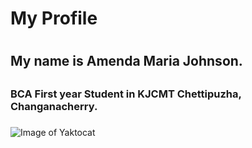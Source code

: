 # My Profile <h1>
## My name is Amenda Maria Johnson.<h2>
### BCA First year Student in KJCMT Chettipuzha, Changanacherry.<h3>
![Image of Yaktocat](https://octodex.github.com/images/yaktocat.png)
